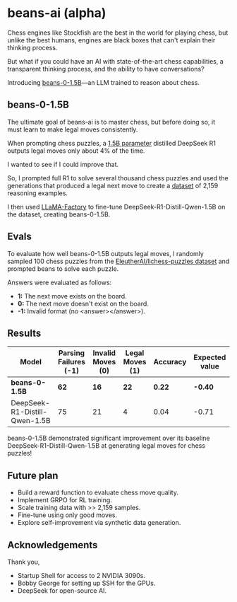# beans-ai (alpha)

Chess engines like Stockfish are the best in the world for playing chess, but unlike the best humans, engines are black boxes that can't explain their thinking process.

But what if you could have an AI with state-of-the-art chess capabilities, a transparent thinking process, and the ability to have conversations?

Introducing [beans-0-1.5B](https://huggingface.co/sshkeda/beans-0-1.5B)—an LLM trained to reason about chess. 

## beans-0-1.5B 

The ultimate goal of beans-ai is to master chess, but before doing so, it must learn to make legal moves consistently.

When prompting chess puzzles, a [1.5B parameter](https://huggingface.co/deepseek-ai/DeepSeek-R1-Distill-Qwen-1.5B) distilled DeepSeek R1 outputs legal moves only about 4% of the time. 

I wanted to see if I could improve that.

So, I prompted full R1 to solve several thousand chess puzzles and used the generations that produced a legal next move to create a [dataset](https://huggingface.co/datasets/sshkeda/beans-0-dataset.json) of 2,159 reasoning examples.

I then used [LLaMA-Factory](https://github.com/hiyouga/LLaMA-Factory) to fine-tune DeepSeek-R1-Distill-Qwen-1.5B on the dataset, creating beans-0-1.5B.

## Evals

To evaluate how well beans-0-1.5B outputs legal moves, I randomly sampled 100 chess puzzles from the [EleutherAI/lichess-puzzles dataset](https://huggingface.co/datasets/EleutherAI/lichess-puzzles) and prompted beans to solve each puzzle.

Answers were evaluated as follows:

- **1:** The next move exists on the board.
- **0:** The next move doesn't exist on the board.
- **-1:** Invalid format (no \<answer>\</answer>).

## Results

| Model                               | Parsing Failures (-1) | Invalid Moves (0) | Legal Moves (1) | Accuracy | Expected value |
|-------------------------------------|-----------------------|-------------------|-----------------|----------|----------------|
| **beans-0-1.5B**                    | **62**                | **16**            | **22**          | **0.22** | **-0.40**      |
| DeepSeek-R1-Distill-Qwen-1.5B       | 75                    | 21                | 4               | 0.04     | -0.71          |

beans-0-1.5B demonstrated significant improvement over its baseline DeepSeek-R1-Distill-Qwen-1.5B at generating legal moves for chess puzzles!

## Future plan

- Build a reward function to evaluate chess move quality.
- Implement GRPO for RL training.
- Scale training data with >> 2,159 samples.
- Fine-tune using only good moves.
- Explore self-improvement via synthetic data generation.

## Acknowledgements

Thank you,
- Startup Shell for access to 2 NVIDIA 3090s.
- Bobby George for setting up SSH for the GPUs.
- DeepSeek for open-source AI.
